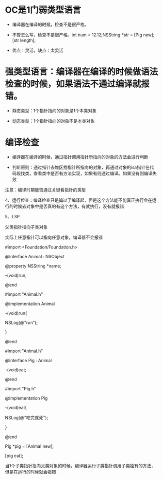 # OC是1门弱类型语言

* 编译器在编译的时候，检查不是很严格。

* 不管怎么写，检查不是很严格。int num = 12.12;NSString \*str = \[Pig new\]; \[str length\];

* 优点：灵活。缺点：太灵活





# 强类型语言：编译器在编译的时候做语法检查的时候，如果语法不通过编译就报错。



* 静态类型：1个指针指向的对象是1个本类对象

* 动态类型：1个指针指向的对象不是本类对象



# 编译检查



* 编译器在编译的时候，通过指针调用指针所指向的对象的方法会进行判断

* 判断原则：通过指针去堆区找指针所指向的对象，再通过对象的isa指针在代码段找类，查看类中是否有方法实现，如果有则通过编译。如果没有则编译失败



注意：编译时期能否通过关键看指针的类型



4、运行检查：编译检查只是骗过了编译起，但是这个方法能不能真正执行会在运行的时候去对象中是否真的有这个方法，有就执行，没有就报错





5、LSP

父类指针指向子类对象

实际上任意指针可以指向任意对象，编译器不会报错



\#import &lt;Foundation/Foundation.h&gt;



@interface Animal : NSObject

@property NSString \*name;



-\(void\)run;

@end





\#import "Animal.h"



@implementation Animal

-\(void\)run{

NSLog\(@"run"\);

}

@end





\#import "Animal.h"



@interface Pig : Animal



-\(void\)eat;

@end







\#import "Pig.h"



@implementation Pig



-\(void\)eat{

NSLog\(@"吃完就死"\);

}

@end





Pig \*pig = \[Animal new\];

\[pig eat\];





当1个子类指针指向父类对象的时候，编译器运行子类指针调用子类独有的方法，但是在运行的时候就会报错

